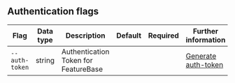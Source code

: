 ## Authentication flags

| Flag | Data type | Description | Default | Required | Further information |
|---|---|---|---|---|--|
| `--auth-token` | string | Authentication Token for FeatureBase |  | | [Generate auth-token](/docs/community/com-config-auth/com-config-auth-token) |
